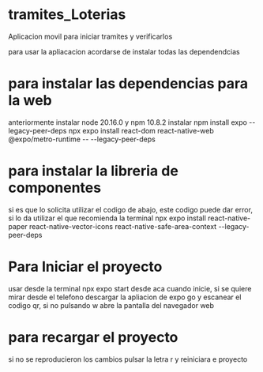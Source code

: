 # tramites_Loterias
Aplicacion movil para iniciar tramites y verificarlos

para usar la apliacacion acordarse de instalar todas las dependendcias

# para instalar las dependencias para la web 
anteriormente instalar node 20.16.0 y npm 10.8.2
instalar npm install expo --legacy-peer-deps
npx expo install react-dom react-native-web @expo/metro-runtime -- --legacy-peer-deps

# para instalar la libreria de componentes
si es que lo solicita utilizar el codigo de abajo, este codigo puede dar error, si lo da utilizar el que recomienda la terminal
npx expo install react-native-paper react-native-vector-icons react-native-safe-area-context --legacy-peer-deps

# Para Iniciar el proyecto 
 usar desde la terminal  npx expo start
 desde aca cuando inicie, si se quiere mirar desde el telefono descargar la apliacion de expo go y escanear el codigo qr,
 si no pulsando w abre la pantalla del navegador web

# para recargar el proyecto 
si no se reproducieron los cambios pulsar la letra r y reiniciara e proyecto
